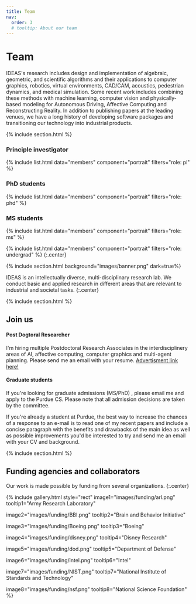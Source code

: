 ```yaml
---
title: Team
nav:
  order: 3
  # tooltip: About our team
---
```


# <i class="fas fa-users"></i>Team

IDEAS's research includes design and implementation of algebraic, geometric, and scientific algorithms and their applications to computer graphics, robotics, virtual environments, CAD/CAM, acoustics, pedestrian dynamics, and medical simulation. Some recent work includes combining these methods with machine learning, computer vision and physically-based modeling for Autonomous Driving, Affective Computing and Reconstructing Reality. In addition to publishing papers at the leading venues, we have a long history of developing software packages and transitioning our technology into industrial products.


{% include section.html %}

### Principle investigator

{%
  include list.html
  data="members"
  component="portrait"
  filters="role: pi"
%}


### PhD students

{%
  include list.html
  data="members"
  component="portrait"
  filters="role: phd"
%}

### MS students

{%
  include list.html
  data="members"
  component="portrait"
  filters="role: ms"
%}


{%
  include list.html
  data="members"
  component="portrait"
  filters="role: undergrad"
%}
{:.center}

{% include section.html background="images/banner.png" dark=true%}

IDEAS is an intellectually diverse, multi-disciplinary research lab. We conduct basic and applied research in different areas that are relevant to industrial and societal tasks.
{:.center}

{% include section.html %}

## Join us

#### Post Dogtoral Researcher

I'm hiring multiple Postdoctoral Research Associates in the interdisciplinery areas of AI, affective computing, computer graphics and multi-agent planning. Please send me an email with your resume. [Advertisment link here!](https://www.cs.purdue.edu/homes/ab/postdoc.pdf)

#### Graduate students

If you're looking for graduate admissions (MS/PhD) , please email me and apply to the Purdue CS. Please note that all admission decisions are taken by the committee.

If you're already a student at Purdue, the best way to increase the chances of a response to an e-mail is to read one of my recent papers and include a concise paragraph with the benefits and drawbacks of the main idea as well as possible improvements you'd be interested to try and send me an email with your CV and background.

<!-- {% include link.html type="external" link="https://google.com/" text="Apply Now" icon="" style="button" %}
{:.center} -->

{% include section.html %}

## Funding agencies and collaborators

Our work is made possible by funding from several organizations.
{:.center}

{%
  include gallery.html
  style="rect"
  image1="images/funding/arl.png"
  tooltip1="Army Research Laboratory"

  image2="images/funding/BBI.png"
  tooltip2="Brain and Behavior Initiative"

  image3="images/funding/Boeing.png"
  tooltip3="Boeing"

  image4="images/funding/disney.png"
  tooltip4="Disney Research"

  image5="images/funding/dod.png"
  tooltip5="Department of Defense"

  image6="images/funding/intel.png"
  tooltip6="Intel"

  image7="images/funding/NIST.png"
  tooltip7="National Institute of Standards and Technology"

  image8="images/funding/nsf.png"
  tooltip8="National Science Foundation"
%}
